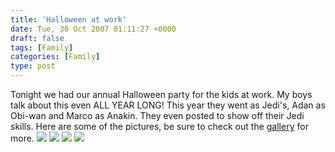```yaml
---
title: 'Halloween at work'
date: Tue, 30 Oct 2007 01:11:27 +0000
draft: false
tags: [Family]
categories: [Family]
type: post
---
```


Tonight we had our annual Halloween party for the kids at work. My boys talk about this even ALL YEAR LONG! This year they went as Jedi's, Adan as Obi-wan and Marco as Anakin. They even posted to show off their Jedi skills. Here are some of the pictures, be sure to check out the [gallery](http://familiarodriguez.smugmug.com/gallery/3737843/1/214753371) for more. ![](http://familiarodriguez.smugmug.com/photos/214753054-M-1.jpg) ![](http://familiarodriguez.smugmug.com/photos/214753142-M-1.jpg) ![](http://familiarodriguez.smugmug.com/photos/214753206-M.jpg) ![](http://familiarodriguez.smugmug.com/photos/214753371-M-1.jpg)